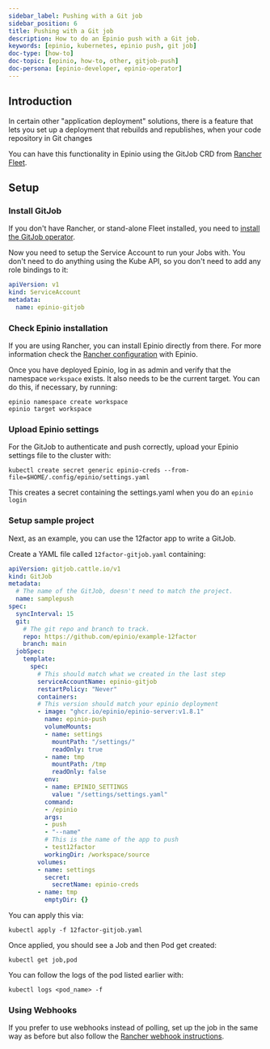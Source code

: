 ```yaml
---
sidebar_label: Pushing with a Git job
sidebar_position: 6
title: Pushing with a Git job
description: How to do an Epinio push with a Git job.
keywords: [epinio, kubernetes, epinio push, git job]
doc-type: [how-to]
doc-topic: [epinio, how-to, other, gitjob-push]
doc-persona: [epinio-developer, epinio-operator]
---
```


<head>
  <link rel="canonical" href="https://docs.epinio.io/howtos/other/gitjob_push"/>
</head>

## Introduction

In certain other "application deployment" solutions,
there is a feature that lets you set up a deployment that rebuilds and republishes,
when your code repository in Git changes

You can have this functionality in Epinio using the GitJob CRD from [Rancher Fleet](https://fleet.rancher.io/).

## Setup

### Install GitJob

If you don't have Rancher, or stand-alone Fleet installed, you need to
[install the GitJob operator](https://github.com/rancher/gitjob#running).

Now you need to setup the Service Account to run your Jobs with.
You don't need to do anything using the Kube API, so you don't need to add any role bindings to it:

```yaml
apiVersion: v1
kind: ServiceAccount
metadata:
  name: epinio-gitjob
```

### Check Epinio installation

If you are using Rancher, you can install Epinio directly from there.
For more information check the
[Rancher configuration](../../installation/other_inst_scenarios/install_epinio_on_rancher.md) with Epinio.

Once you have deployed Epinio,
log in as admin and verify that the namespace `workspace` exists.
It also needs to be the current target.
You can do this, if necessary, by running:

```console
epinio namespace create workspace 
epinio target workspace 
```

### Upload Epinio settings

For the GitJob to authenticate and push correctly, upload your Epinio settings file to the cluster with:

```console
kubectl create secret generic epinio-creds --from-file=$HOME/.config/epinio/settings.yaml
```

This creates a secret containing the settings.yaml when you do an `epinio login`

### Setup sample project

Next, as an example, you can use the 12factor app to write a GitJob.

Create a YAML file called `12factor-gitjob.yaml` containing:

```yaml
apiVersion: gitjob.cattle.io/v1
kind: GitJob
metadata:
  # The name of the GitJob, doesn't need to match the project.
  name: samplepush
spec:
  syncInterval: 15
  git:
    # The git repo and branch to track. 
    repo: https://github.com/epinio/example-12factor
    branch: main
  jobSpec:
    template:
      spec:
        # This should match what we created in the last step
        serviceAccountName: epinio-gitjob
        restartPolicy: "Never"
        containers:
        # This version should match your epinio deployment
        - image: "ghcr.io/epinio/epinio-server:v1.8.1"
          name: epinio-push
          volumeMounts:
          - name: settings
            mountPath: "/settings/"
            readOnly: true  
          - name: tmp
            mountPath: /tmp
            readOnly: false
          env:
          - name: EPINIO_SETTINGS
            value: "/settings/settings.yaml"
          command:
          - /epinio 
          args:
          - push
          - "--name"
          # This is the name of the app to push
          - test12factor
          workingDir: /workspace/source
        volumes:
        - name: settings
          secret:
            secretName: epinio-creds
        - name: tmp
          emptyDir: {}
```


You can apply this via:

```console
kubectl apply -f 12factor-gitjob.yaml
```

Once applied, you should see a Job and then Pod get created:

```console
kubectl get job,pod
```

You can follow the logs of the pod listed earlier with:

```console
kubectl logs <pod_name> -f
```

### Using Webhooks

If you prefer to use webhooks instead of polling,
set up the job in the same way as before but also follow the
[Rancher webhook instructions](https://github.com/rancher/gitjob#webhook).
